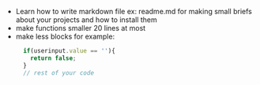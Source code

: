 - Learn how to write markdown file ex: readme.md for making small briefs about your projects and how to install them
- make functions smaller 20 lines at most 
- make less blocks for example: 
  ```javascript
    if(userinput.value == ''){
      return false;
    }
    // rest of your code 
  ```
